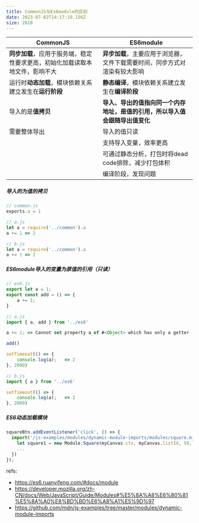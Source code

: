 ```yaml
---
title: CommonJS与Es6module的区别
date: 2023-07-02T14:17:19.156Z
size: 2818
---
```

| CommonJS                                                                     | ES6module                                                                    |
| ---------------------------------------------------------------------------- | ---------------------------------------------------------------------------- |
| **同步加载**，应用于服务端，稳定性要求更高，初始化加载读取本地文件，影响不大 | **异步加载**，主要应用于浏览器，文件下载需要时间，同步方式对渲染有较大影响   |
| 运行时**动态加载**，模块依赖关系建立发生在**运行阶段**                       | **静态编译**，模块依赖关系建立发生在**编译阶段**                             |
| 导入的是**值拷贝**                                                           | **导入、导出的值指向同一个内存地址，是值的引用，所以导入值会跟随导出值变化** |
| 需要整体导出                                                                 | 导入的值只读                                                                 |
|                                                                              | 支持导入变量，效率更高                                                       |
|                                                                              | 可通过静态分析，打包时将dead code排除，减少打包体积                          |
|                                                                              | 编译阶段，发现问题                                                                             |

##### 导入的为值的拷贝

```javascript
// common.js
exports.a = 1

// a.js
let a = require('../common').a
a += 1 => 2

// b.js
let a = require('../common').a
a += 1 => 2
```

##### ES6module导入的变量为原值的引用（**只读**）

```javascript
// es6.js
export let a = 1;
export const add = () => {
    a += 1;
}

// a.js
import { a, add } from '../es6'

a += 1; => Cannot set property a of #<Object> which has only a getter

add()

setTimeout(() => {
    console.log(a);   => 2
}, 2000)

// b.js
import { a } from '../es6'

setTimeout(() => {
    console.log(a);   => 2
}, 2000)
```

##### ES6动态加载模块

```javascript
squareBtn.addEventListener('click', () => {
  import('/js-examples/modules/dynamic-module-imports/modules/square.mjs').then((Module) => {
    let square1 = new Module.Square(myCanvas.ctx, myCanvas.listId, 50, 50, 100, 'blue');
   	...
  })
});
```

refs:
- https://es6.ruanyifeng.com/#docs/module
- https://developer.mozilla.org/zh-CN/docs/Web/JavaScript/Guide/Modules#%E5%8A%A8%E6%80%81%E5%8A%A0%E8%BD%BD%E6%A8%A1%E5%9D%97
- https://github.com/mdn/js-examples/tree/master/modules/dynamic-module-imports
